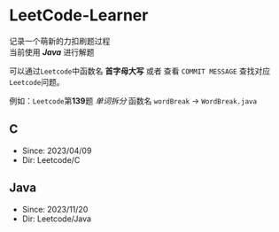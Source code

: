 # LeetCode-Learner
记录一个萌新的力扣刷题过程<br>
当前使用 ***Java*** 进行解题 <br>

可以通过`Leetcode`中函数名 **首字母大写** 或者 查看 `COMMIT MESSAGE` 查找对应`Leetcode`问题。

例如：`Leetcode`第**139**题 *单词拆分* 函数名 `wordBreak` -> `WordBreak.java`

## C
- Since: 2023/04/09
- Dir: Leetcode/C

## Java
- Since: 2023/11/20
- Dir: Leetcode/Java


